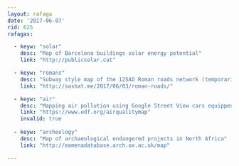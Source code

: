 ```yaml
---
layout: rafaga
date: '2017-06-07'
rid: 625
rafagas:

  - keyw: "solar"
    desc: "Map of Barcelona buildings solar energy potential"
    link: "http://publicsolar.cat"

  - keyw: "romans"
    desc: "Subway style map of the 125AD Roman roads network (temporarily down)"
    link: "http://sashat.me/2017/06/03/roman-roads/"

  - keyw: "air"
    desc: "Mapping air pollution using Google Street View cars equipped with new sensors"
    link: "https://www.edf.org/airqualitymap"
    invalid: true
    
  - keyw: "archeology"
    desc: "Map of archaeological endangered projects in North Africa"
    link: "http://eamenadatabase.arch.ox.ac.uk/map"

---
```

